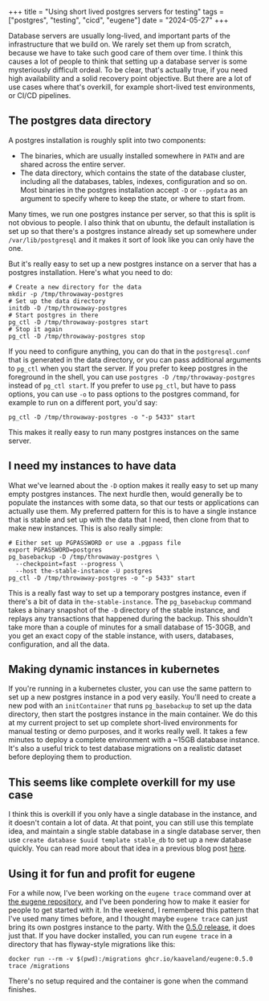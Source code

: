 +++
title = "Using short lived postgres servers for testing"
tags = ["postgres", "testing", "cicd", "eugene"]
date = "2024-05-27"
+++

Database servers are usually long-lived, and important parts of the infrastructure
that we build on. We rarely set them up from scratch, because we have to take
such good care of them over time. I think this causes a lot of people to think
that setting up a database server is some mysteriously difficult ordeal. To be clear,
that's actually true, if you need high availability and a solid recovery point objective.
But there are a lot of use cases where that's overkill, for example short-lived
test environments, or CI/CD pipelines.

## The postgres data directory

A postgres installation is roughly split into two components:

- The binaries, which are usually installed somewhere in `PATH` and are shared across
  the entire server.
- The data directory, which contains the state of the database cluster, including
  all the databases, tables, indexes, configuration and so on. Most binaries in
  the postgres installation accept `-D` or `--pgdata` as an argument to specify
  where to keep the state, or where to start from.

Many times, we run one postgres instance per server, so that this is split is not
obvious to people. I also think that on ubuntu, the default installation is set up
so that there's a postgres instance already set up somewhere under 
`/var/lib/postgresql` and it makes it sort of look like you can only have the one.

But it's really easy to set up a new postgres instance on a server that
has a postgres installation. Here's what you need to do:

```shell
# Create a new directory for the data
mkdir -p /tmp/throwaway-postgres
# Set up the data directory
initdb -D /tmp/throwaway-postgres
# Start postgres in there
pg_ctl -D /tmp/throwaway-postgres start
# Stop it again
pg_ctl -D /tmp/throwaway-postgres stop
```

If you need to configure anything, you can do that in the `postgresql.conf` 
that is generated in the data directory, or you can pass additional arguments
to `pg_ctl` when you start the server. If you prefer to keep postgres in the
foreground in the shell, you can use `postgres -D /tmp/throwaway-postgres` instead
of `pg_ctl start`. If you prefer to use `pg_ctl`, but have to pass options, you
can use `-o` to pass options to the postgres command, for example to run on a
different port, you'd say:

```shell
pg_ctl -D /tmp/throwaway-postgres -o "-p 5433" start
```

This makes it really easy to run many postgres instances on the same server.

## I need my instances to have data

What we've learned about the `-D` option makes it really easy to set up
many empty postgres instances. The next hurdle then, would generally be to
populate the instances with some data, so that our tests or applications can
actually use them. My preferred pattern for this is to have a single instance
that is stable and set up with the data that I need, then clone from that to
make new instances. This is also really simple:

```shell
# Either set up PGPASSWORD or use a .pgpass file
export PGPASSWORD=postgres
pg_basebackup -D /tmp/throwaway-postgres \
  --checkpoint=fast --progress \
  --host the-stable-instance -U postgres
pg_ctl -D /tmp/throwaway-postgres -o "-p 5433" start
```

This is a really fast way to set up a temporary postgres instance, even if 
there's a bit of data in `the-stable-instance`. The `pg_basebackup` command
takes a binary snapshot of the `-D` directory of the stable instance, and
replays any transactions that happened during the backup. This shouldn't
take more than a couple of minutes for a small database of 15-30GB, and
you get an exact copy of the stable instance, with users, databases,
configuration, and all the data.

## Making dynamic instances in kubernetes

If you're running in a kubernetes cluster, you can use the same pattern to
set up a new postgres instance in a pod very easily. You'll need to create
a new pod with an `initContainer` that runs `pg_basebackup` to set up the
data directory, then start the postgres instance in the main container. We
do this at my current project to set up complete short-lived environments
for manual testing or demo purposes, and it works really well. It takes
a few minutes to deploy a complete environment with a ~15GB database
instance. It's also a useful trick to test database migrations on a
realistic dataset before deploying them to production.

## This seems like complete overkill for my use case

I think this is overkill if you only have a single database in the
instance, and it doesn't contain a lot of data. At that point, you can
still use this template idea, and maintain a single stable database
in a single database server, then use `create database $uuid template stable_db`
to set up a new database quickly. You can read more about that idea
in a previous blog post [here](/posts/2024-03-10-testing-transactions-that-commit).

## Using it for fun and profit for eugene

For a while now, I've been working on the `eugene trace` command over
at [the eugene repository](https://github.com/kaaveland/eugene), and I've
been pondering how to make it easier for people to get started with it. In
the weekend, I remembered this pattern that I've used many times before,
and I thought maybe `eugene trace` can just bring its own postgres
instance to the party. With the [0.5.0 release](https://github.com/kaaveland/eugene/releases/tag/0.5.0),
it does just that. If you have docker installed, you can run `eugene trace` in
a directory that has flyway-style migrations like this:

```shell
docker run --rm -v $(pwd):/migrations ghcr.io/kaaveland/eugene:0.5.0 trace /migrations
```

There's no setup required and the container is gone when the command finishes.
